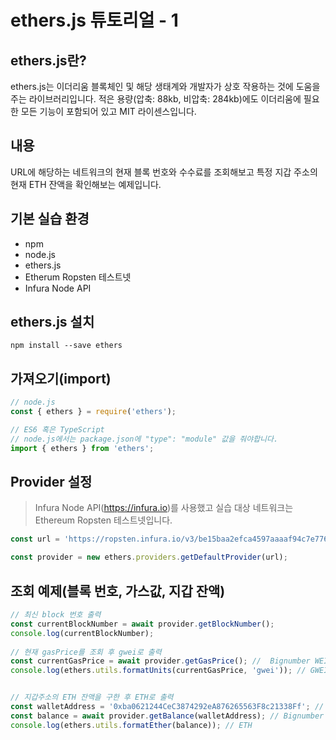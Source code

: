 # ethers.js 튜토리얼 - 1

## ethers.js란?
ethers.js는 이더리움 블록체인 및 해당 생태계와 개발자가 상호 작용하는 것에 도움을 주는 라이브러리입니다. 적은 용량(압축: 88kb, 비압축: 284kb)에도 이더리움에 필요한 모든 기능이 포함되어 있고 MIT 라이센스입니다.

## 내용
URL에 해당하는 네트워크의 현재 블록 번호와 수수료를 조회해보고
특정 지갑 주소의 현재 ETH 잔액을 확인해보는 예제입니다.

## 기본 실습 환경
- npm
- node.js
- ethers.js
- Etherum Ropsten 테스트넷
- Infura Node API

## ethers.js 설치
```shell
npm install --save ethers
```

## 가져오기(import)
```js
// node.js
const { ethers } = require('ethers');

// ES6 혹은 TypeScript
// node.js에서는 package.json에 "type": "module" 값을 줘야합니다.
import { ethers } from 'ethers';
```

## Provider 설정
> Infura Node API(https://infura.io)를 사용했고 실습 대상 네트워크는 Ethereum Ropsten 테스트넷입니다.
```js
const url = 'https://ropsten.infura.io/v3/be15baa2efca4597aaaaf94c7e776973';

const provider = new ethers.providers.getDefaultProvider(url);
```

## 조회 예제(블록 번호, 가스값, 지갑 잔액)
```js
// 최신 block 번호 출력
const currentBlockNumber = await provider.getBlockNumber();
console.log(currentBlockNumber);
	
// 현재 gasPrice를 조회 후 gwei로 출력
const currentGasPrice = await provider.getGasPrice(); //  Bignumber WEI HexString
console.log(ethers.utils.formatUnits(currentGasPrice, 'gwei')); // GWEI


// 지갑주소의 ETH 잔액을 구한 후 ETH로 출력
const walletAddress = '0xba0621244CeC3874292eA876265563F8c21338Ff'; // 조회 할 지갑주소 입력
const balance = await provider.getBalance(walletAddress); // Bignumber WEI HexString
console.log(ethers.utils.formatEther(balance)); // ETH
```

